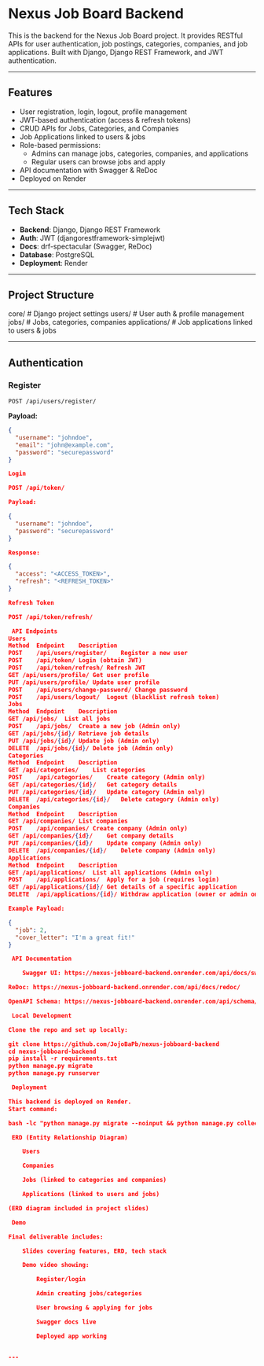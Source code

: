 # Nexus Job Board Backend

This is the backend for the Nexus Job Board project. It provides RESTful APIs for user authentication, job postings, categories, companies, and job applications. Built with Django, Django REST Framework, and JWT authentication.

---

## Features

- User registration, login, logout, profile management
- JWT-based authentication (access & refresh tokens)
- CRUD APIs for Jobs, Categories, and Companies
- Job Applications linked to users & jobs
- Role-based permissions:
  - Admins can manage jobs, categories, companies, and applications
  - Regular users can browse jobs and apply
- API documentation with Swagger & ReDoc
- Deployed on Render

---

## Tech Stack

- **Backend**: Django, Django REST Framework
- **Auth**: JWT (djangorestframework-simplejwt)
- **Docs**: drf-spectacular (Swagger, ReDoc)
- **Database**: PostgreSQL
- **Deployment**: Render

---

## Project Structure

core/ # Django project settings
users/ # User auth & profile management
jobs/ # Jobs, categories, companies
applications/ # Job applications linked to users & jobs


---

## Authentication

### Register
`POST /api/users/register/`

**Payload:**
```json
{
  "username": "johndoe",
  "email": "john@example.com",
  "password": "securepassword"
}

Login

POST /api/token/

Payload:

{
  "username": "johndoe",
  "password": "securepassword"
}

Response:

{
  "access": "<ACCESS_TOKEN>",
  "refresh": "<REFRESH_TOKEN>"
}

Refresh Token

POST /api/token/refresh/

 API Endpoints
Users
Method	Endpoint	Description
POST	/api/users/register/	Register a new user
POST	/api/token/	Login (obtain JWT)
POST	/api/token/refresh/	Refresh JWT
GET	/api/users/profile/	Get user profile
PUT	/api/users/profile/	Update user profile
POST	/api/users/change-password/	Change password
POST	/api/users/logout/	Logout (blacklist refresh token)
Jobs
Method	Endpoint	Description
GET	/api/jobs/	List all jobs
POST	/api/jobs/	Create a new job (Admin only)
GET	/api/jobs/{id}/	Retrieve job details
PUT	/api/jobs/{id}/	Update job (Admin only)
DELETE	/api/jobs/{id}/	Delete job (Admin only)
Categories
Method	Endpoint	Description
GET	/api/categories/	List categories
POST	/api/categories/	Create category (Admin only)
GET	/api/categories/{id}/	Get category details
PUT	/api/categories/{id}/	Update category (Admin only)
DELETE	/api/categories/{id}/	Delete category (Admin only)
Companies
Method	Endpoint	Description
GET	/api/companies/	List companies
POST	/api/companies/	Create company (Admin only)
GET	/api/companies/{id}/	Get company details
PUT	/api/companies/{id}/	Update company (Admin only)
DELETE	/api/companies/{id}/	Delete company (Admin only)
Applications
Method	Endpoint	Description
GET	/api/applications/	List all applications (Admin only)
POST	/api/applications/	Apply for a job (requires login)
GET	/api/applications/{id}/	Get details of a specific application
DELETE	/api/applications/{id}/	Withdraw application (owner or admin only)

Example Payload:

{
  "job": 2,
  "cover_letter": "I'm a great fit!"
}

 API Documentation

    Swagger UI: https://nexus-jobboard-backend.onrender.com/api/docs/swagger/

ReDoc: https://nexus-jobboard-backend.onrender.com/api/docs/redoc/

OpenAPI Schema: https://nexus-jobboard-backend.onrender.com/api/schema/

 Local Development

Clone the repo and set up locally:

git clone https://github.com/JojoBaPb/nexus-jobboard-backend
cd nexus-jobboard-backend
pip install -r requirements.txt
python manage.py migrate
python manage.py runserver

 Deployment

This backend is deployed on Render.
Start command:

bash -lc "python manage.py migrate --noinput && python manage.py collectstatic --noinput && gunicorn core.wsgi:application --bind 0.0.0.0:$PORT"

 ERD (Entity Relationship Diagram)

    Users

    Companies

    Jobs (linked to categories and companies)

    Applications (linked to users and jobs)

(ERD diagram included in project slides)

 Demo

Final deliverable includes:

    Slides covering features, ERD, tech stack

    Demo video showing:

        Register/login

        Admin creating jobs/categories

        User browsing & applying for jobs

        Swagger docs live

        Deployed app working


---
